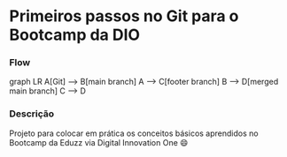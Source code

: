 # Primeiros passos no Git para o Bootcamp da DIO

### Flow

graph LR
A[Git] --> B[main branch]
A --> C[footer branch]
B --> D[merged main branch]
C --> D

### Descrição

Projeto para colocar em prática os conceitos básicos aprendidos no Bootcamp da Eduzz via Digital Innovation One :smile: